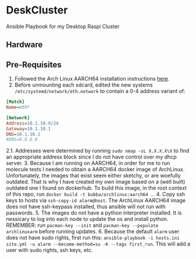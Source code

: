 # DeskCluster

Ansible Playbook for my Desktop Raspi Cluster

## Hardware

## Pre-Requisites

1. Followed the Arch Linux AARCH64 installation instructions [here](https://archlinuxarm.org/platforms/armv8/broadcom/raspberry-pi-4).
2. Before unmounting each sdcard, edited the new systems
  `/etc/systemd/network/eth.network` to contain a 0-4 address variant of:

```ini
[Match]
Name=eth*

[Network]
Address=10.1.10.9/24
Gateway=10.1.10.1
DNS=10.1.10.1
#DNS=8.8.8.8
```

2.1. Addresses were determined by running `sudo nmap -sL X.X.X.X\X`
  to find an appropriate address block since I do not have control over my dhcp server.
3. Because I am running on AARCH64, in order for me to run molecule tests
  I needed to obtain a AARCH64 docker image of ArchLinux. Unfortunately, the images
  that exist seem either sketchy, or are woefully outdated. That is why I have
  created my own image based on a (well built) outdated one I found on
  dockerhub. To build this image, in the root context of this repo,
  run `docker build -t bubba/archlinux:aarch64 .`.
4. Copy ssh keys to hosts via `ssh-copy-id alarm@host`. The ArchLinux AARCH64
  image does not have ssh-keypass installed, thus ansible will not run with passwords.
5. The images do not have a python interpreter installed. It is nessicary to
  log into each node to update the os and install python. REMEMBER: run
  `pacman-key --init` and `pacman-key --populate archlinuxarm` before running updates.
6. Because the default `alarm` user does not have sudo rights, first run
  this: `ansible-playbook -i hosts.ini site.yml -u alarm --become-method=su -K
  --tags first_run`.
  This will add a user with sudo rights, ssh keys, etc.
